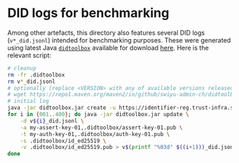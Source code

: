 # DID logs for benchmarking

Among other artefacts, this directory also features several DID logs (`v*_did.jsonl`) intended for benchmarking purposes.
These were generated using latest Java [`didtoolbox`](https://github.com/swiyu-admin-ch/didtoolbox-java) available for download
[here](https://repo1.maven.org/maven2/io/github/swiyu-admin-ch/didtoolbox/). Here is the relevant script:

```bash
# cleanup
rm -fr .didtoolbox
rm v*_did.jsonl
# optionally (replace <VERSION> with any of available versions released after 1.5.0)
# wget https://repo1.maven.org/maven2/io/github/swiyu-admin-ch/didtoolbox/<VERSION>/didtoolbox-<VERSION>-jar-with-dependencies.jar -O didtoolbox.jar
# initial log
java -jar didtoolbox.jar create -u https://identifier-reg.trust-infra.swiyu-int.admin.ch/api/v1/did/18fa7c77-9dd1-4e20-a147-fb1bec146085 -m did:webvh:1.0 > v001_did.jsonl
for i in {001..400}; do java -jar didtoolbox.jar update \
    -d v${i}_did.jsonl \
    -a my-assert-key-01,.didtoolbox/assert-key-01.pub \
    -t my-auth-key-01,.didtoolbox/auth-key-01.pub \
    -s .didtoolbox/id_ed25519 \
    -v .didtoolbox/id_ed25519.pub > v$(printf "%03d" $((i+1)))_did.jsonl
done
```
